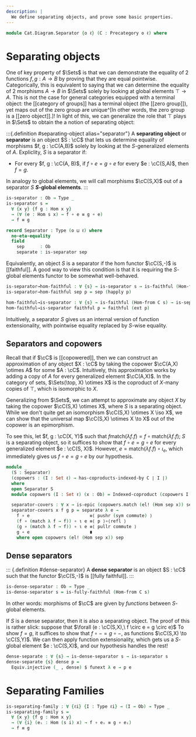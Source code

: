 ```yaml
---
description: |
  We define separating objects, and prove some basic properties.
---
```


<!--
```agda
open import Cat.Diagram.Coproduct.Indexed
open import Cat.Diagram.Coproduct.Copower
open import Cat.Instances.Shape.Terminal
open import Cat.Diagram.Colimit.Base
open import Cat.Functor.Properties
open import Cat.Instances.Lift
open import Cat.Functor.Dense
open import Cat.Functor.Hom
open import Cat.Prelude


import Cat.Reasoning
```
-->

```agda
module Cat.Diagram.Separator {o ℓ} (C : Precategory o ℓ) where
```

<!--
```agda
open Cat.Reasoning C
```
-->

# Separating objects

One of key property of $\Sets$ is that we can demonstrate the equality of
2 functions $f, g : A \to B$ by proving that they are equal pointwise.
Categorically, this is equivalent to saying that we can determine the
equality of 2 morphisms $A \to B$ in $\Sets$ solely by looking at
global elements $\top \to A$. This is not the case for general categories
equipped with a terminal object: the [[category of groups]] has a terminal
object (the [[zero group]]), yet maps out of the zero group are
unique^[In other words, the zero group is a [[zero object]].]! In light of
this, we can generalize the role that $\top$ plays in $\Sets$ to obtain
the a notion of separating object:

:::{.definition #separating-object alias="separator"}
A **separating object** or **separator** is an object $S : \cC$ that lets
us determine equality of morphisms $f, g : \cC(A,B)$ solely by looking at
the $S$-generalized elements of $A$. Expliclity, $S$ is a separator if:
- For every $f, g : \cC(A, B)$, if $f \circ e = g \circ e$ for every
  $e : \cC(S,A)$, then $f = g$.

In analogy to global elements, we will call morphisms $\cC(S,X)$ out of a
separator $S$ **$S$-global elements**.
:::

```agda
is-separator : Ob → Type _
is-separator s =
  ∀ {x y} {f g : Hom x y}
  → (∀ (e : Hom s x) → f ∘ e ≡ g ∘ e)
  → f ≡ g

record Separator : Type (o ⊔ ℓ) where
  no-eta-equality
  field
    sep      : Ob
    separate : is-separator sep
```

Equivalently, an object $S$ is a separator if the hom functor $\cC(S,-)$
is [[faithful]]. A good way to view this condition is that it is requiring
the $S$-global elements functor to be somewhat well-behaved.

```agda
is-separator→hom-faithful : ∀ {s} → is-separator s → is-faithful (Hom-from C s)
is-separator→hom-faithful sep p = sep (happly p)

hom-faithful→is-separator : ∀ {s} → is-faithful (Hom-from C s) → is-separator s
hom-faithful→is-separator faithful p = faithful (ext p)
```

Intuitively, a separator $S$ gives us an internal version of function
extensionality, with pointwise equality replaced by $S$-wise equality.

## Separators and copowers

Recall that if $\cC$ is [[copowered]], then we can construct an
approximation of any object $X : \cC$ by taking the copower $\cC(A,X) \otimes A$
for some $A : \cC$. Intuitively, this approximation works by adding a copy
of $A$ for every generalized element $\cC(A,X)$. In the category of sets,
$\Sets(\top, X) \otimes X$ is the coproduct of $X$-many copies of $\top$,
which is isomorphic to $X$.

Generalizing from $\Sets$, we can attempt to approximate any object
$X$ by taking the copower $\cC(S,X) \otimes X$, where $S$ is a separating
object. While we don't quite get an isomorphism $\cC(S,X) \otimes X \iso X$,
we can show that the universal map $\cC(S,X) \otimes X \to X$ out of the
copower is an epimorphism.

To see this, let $f, g : \cC(X, Y)$ such that
$f \mathrm{match}(\lambda f. f) = f \circ \mathrm{match}(\lambda f. f)$;
$S$ is a separating object, so it suffices to show that $f \circ e = g \circ e$
for every generalized element $e : \cC(S, X)$. However, $e = \mathrm{match}(\lambda f. f) \circ \iota_e$,
which immediately gives us $f \circ e = g \circ e$ by our hypothesis.

```agda
module _
  (S : Separator)
  (copowers : (I : Set ℓ) → has-coproducts-indexed-by C ∣ I ∣)
  where
  open Separator S
  module copowers (I : Set ℓ) (x : Ob) = Indexed-coproduct (copowers I λ _ → x)

  separator-covers : ∀ x → is-epic (copowers.match (el! (Hom sep x)) sep λ f → f)
  separator-covers x f g p = separate λ e →
    f ∘ e                       ≡⟨ pushr (sym commute) ⟩
    (f ∘ (match λ f → f)) ∘ ι e ≡⟨ p ⟩∘⟨refl ⟩
    (g ∘ (match λ f → f)) ∘ ι e ≡⟨ pullr commute ⟩
    g ∘ e                       ∎
    where open copowers (el! (Hom sep x)) sep
```

## Dense separators

::: {.definition #dense-separator}
A **dense separator** is an object $S : \cC$ such that the functor
$\cC(S,-)$ is [[fully faithful]].
:::

```agda
is-dense-separator : Ob → Type _
is-dense-separator s = is-fully-faithful (Hom-from C s)
```

In other words: morphisms of $\cC$ are given by *functions* between
$S$-global elements.

If $S$ is a dense separator, then it is also a separating object. The
proof of this is rather slick: suppose that $\forall (e : \cC(S,X),\ f \circ e = g \circ e)$
To show $f = g$, it suffices to show that $f \circ - = g \circ -$, as
functions $\cC(S,X) \to \cC(S,Y)$. We can then apply function extensionality,
which gets us a $S$-global element $e : \cC(S,X)$, and our hypothesis handles
the rest!

```agda
dense-separate : ∀ {s} → is-dense-separator s → is-separator s
dense-separate {s} dense p =
  Equiv.injective (_ , dense) $ funext λ e → p e
```


# Separating Families

```agda
is-separating-family : ∀ {ℓi} {I : Type ℓi} → (I → Ob) → Type _ 
is-separating-family s =
  ∀ {x y} {f g : Hom x y}
  → (∀ {i} (eᵢ : Hom (s i) x) → f ∘ eᵢ ≡ g ∘ eᵢ)
  → f ≡ g
```
